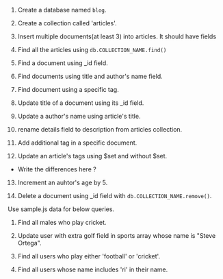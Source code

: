 1. Create a database named `blog`.
<!-- use blog -->

2. Create a collection called 'articles'.
<!-- db.createCollection('articles') -->

3. Insert multiple documents(at least 3) into articles. It should have fields
<!-- db.articles.insert({name: 'Mayank'})
db.articles({name: 'Sagar'})
db.articles({name: 'Sanjib}) -->

4. Find all the articles using `db.COLLECTION_NAME.find()`
<!-- db.articles.find() -->

5. Find a document using _id field.
<!-- db.articles.find({_id: ObjectId("5ea6c4af2f42667724aaa92a")}); -->

6. Find documents using title and author's name field.
<!-- db.articles.update({_id: ObjectId("5ea6c31b2f42667724aaa929")}, {title: 'ITHALS', author: 'R. Singh', age: 40})
db.articles.update({_id: ObjectId("5ea6c4c32f42667724aaa92b")}, {title: '2 States', author: 'C. Bhagat', age: 45})
db.articles.update({_id: ObjectId("5ea6c4d02f42667724aaa92c")}, {title: 'Goosenumps', author: 'R.L Stine', age: 50}) -->
<!-- db.articles.find({},{title: 1, author: 1}) -->

7. Find document using a specific tag.
<!-- db.articles.find({age: 45}); -->

8. Update title of a document using its _id field.
<!-- db.articles.update({_id: ObjectId("5ea6c4c32f42667724aaa92b")}, {$set: {title: '2 States'}}) -->

9. Update a author's name using article's title.
<!-- db.articles.update({_id: ObjectId("5ea6c4c32f42667724aaa92b")}, {$set: {author: 'Chetan'}}) -->

10. rename details field to description from articles collection. 
<!-- db.articles.update({_id: ObjectId("5ea6c4c32f42667724aaa92b")}, {$set: {details: 'Beautiful Book'}}) -->
<!-- db.articles.update({_id: ObjectId("5ea6c4c32f42667724aaa92b")}, {$rename: {details: 'description'}}) -->

11. Add additional tag in a specific document.
<!-- db.articles.update({_id: ObjectId("5ea6c4c32f42667724aaa92b")}, {$set: {gender: 'Male'}}) -->

12. Update an article's tags using $set and without $set.
  - Write the differences here ?
<!-- db.articles.update({_id: ObjectId("5ea6c4c32f42667724aaa92b")}, {$rename: {gender: 'Gender'}}) -->
<!-- db.articles.update({_id: ObjectId("5ea6c4c32f42667724aaa92b")}, {$set: {Sold: 'Above 10,000'}}) -->

13. Increment an auhtor's age by 5.
<!-- db.articles.update({_id: ObjectId("5ea6c4c32f42667724aaa92b")}, {$inc: {age: 10}}) -->

14. Delete a document using _id field with `db.COLLECTION_NAME.remove()`.
<!-- db.articles.remove({_id: ObjectId("5ea6c31b2f42667724aaa929")}) -->

Use sample.js data for below queries.

1. Find all males who play cricket.
<!-- db.users.find({gender: 'male'} && {sports: 'cricket'}) -->

2. Update user with extra golf field in sports array whose name is "Steve Ortega".
<!-- db.users.update({name: 'Steve Ortega'} , {$push: {sports: 'golf'}}) -->

3. Find all users who play either 'football' or 'cricket'.
<!-- db.users.find({sports: 'football' || 'cricket'}); -->

4. Find all users whose name includes 'ri' in their name.
<!-- db.users.find({name: /\w*ri\w*/ig}); -->